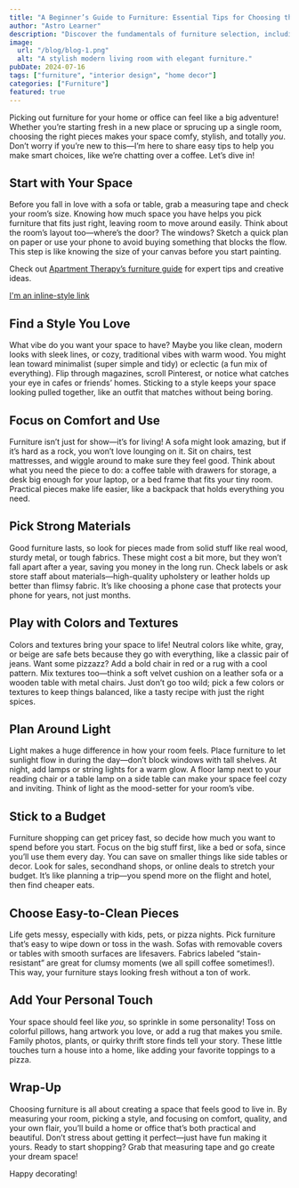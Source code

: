 ```yaml
---
title: "A Beginner’s Guide to Furniture: Essential Tips for Choosing the Right Pieces 12"
author: "Astro Learner"
description: "Discover the fundamentals of furniture selection, including style, materials, comfort, and functionality. Learn how to choose the perfect pieces for your home or office."
image:
  url: "/blog/blog-1.png"
  alt: "A stylish modern living room with elegant furniture."
pubDate: 2024-07-16
tags: ["furniture", "interior design", "home decor"]
categories: ["Furniture"]
featured: true
---
```


Picking out furniture for your home or office can feel like a big adventure! Whether you’re starting fresh in a new place or sprucing up a single room, choosing the right pieces makes your space comfy, stylish, and totally _you_. Don’t worry if you’re new to this—I’m here to share easy tips to help you make smart choices, like we’re chatting over a coffee. Let’s dive in!

## Start with Your Space

Before you fall in love with a sofa or table, grab a measuring tape and check your room’s size. Knowing how much space you have helps you pick furniture that fits just right, leaving room to move around easily. Think about the room’s layout too—where’s the door? The windows? Sketch a quick plan on paper or use your phone to avoid buying something that blocks the flow. This step is like knowing the size of your canvas before you start painting.

Check out [Apartment Therapy’s furniture guide](https://www.apartmenttherapy.com/collection/furniture) for expert tips and creative ideas.

[I'm an inline-style link](https://www.google.com)

## Find a Style You Love

What vibe do you want your space to have? Maybe you like clean, modern looks with sleek lines, or cozy, traditional vibes with warm wood. You might lean toward minimalist (super simple and tidy) or eclectic (a fun mix of everything). Flip through magazines, scroll Pinterest, or notice what catches your eye in cafes or friends’ homes. Sticking to a style keeps your space looking pulled together, like an outfit that matches without being boring.

## Focus on Comfort and Use

Furniture isn’t just for show—it’s for living! A sofa might look amazing, but if it’s hard as a rock, you won’t love lounging on it. Sit on chairs, test mattresses, and wiggle around to make sure they feel good. Think about what you need the piece to do: a coffee table with drawers for storage, a desk big enough for your laptop, or a bed frame that fits your tiny room. Practical pieces make life easier, like a backpack that holds everything you need.

## Pick Strong Materials

Good furniture lasts, so look for pieces made from solid stuff like real wood, sturdy metal, or tough fabrics. These might cost a bit more, but they won’t fall apart after a year, saving you money in the long run. Check labels or ask store staff about materials—high-quality upholstery or leather holds up better than flimsy fabric. It’s like choosing a phone case that protects your phone for years, not just months.

## Play with Colors and Textures

Colors and textures bring your space to life! Neutral colors like white, gray, or beige are safe bets because they go with everything, like a classic pair of jeans. Want some pizzazz? Add a bold chair in red or a rug with a cool pattern. Mix textures too—think a soft velvet cushion on a leather sofa or a wooden table with metal chairs. Just don’t go too wild; pick a few colors or textures to keep things balanced, like a tasty recipe with just the right spices.

## Plan Around Light

Light makes a huge difference in how your room feels. Place furniture to let sunlight flow in during the day—don’t block windows with tall shelves. At night, add lamps or string lights for a warm glow. A floor lamp next to your reading chair or a table lamp on a side table can make your space feel cozy and inviting. Think of light as the mood-setter for your room’s vibe.

## Stick to a Budget

Furniture shopping can get pricey fast, so decide how much you want to spend before you start. Focus on the big stuff first, like a bed or sofa, since you’ll use them every day. You can save on smaller things like side tables or decor. Look for sales, secondhand shops, or online deals to stretch your budget. It’s like planning a trip—you spend more on the flight and hotel, then find cheaper eats.

## Choose Easy-to-Clean Pieces

Life gets messy, especially with kids, pets, or pizza nights. Pick furniture that’s easy to wipe down or toss in the wash. Sofas with removable covers or tables with smooth surfaces are lifesavers. Fabrics labeled “stain-resistant” are great for clumsy moments (we all spill coffee sometimes!). This way, your furniture stays looking fresh without a ton of work.

## Add Your Personal Touch

Your space should feel like _you_, so sprinkle in some personality! Toss on colorful pillows, hang artwork you love, or add a rug that makes you smile. Family photos, plants, or quirky thrift store finds tell your story. These little touches turn a house into a home, like adding your favorite toppings to a pizza.

## Wrap-Up

Choosing furniture is all about creating a space that feels good to live in. By measuring your room, picking a style, and focusing on comfort, quality, and your own flair, you’ll build a home or office that’s both practical and beautiful. Don’t stress about getting it perfect—just have fun making it yours. Ready to start shopping? Grab that measuring tape and go create your dream space!

Happy decorating!
